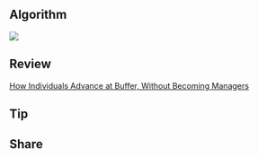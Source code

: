 ## Algorithm

![](https://img-blog.csdnimg.cn/4785d604ce084f2686e751b3aa031d2c.png)

## Review

[How Individuals Advance at Buffer, Without Becoming Managers](https://buffer.com/resources/career-framework/)

## Tip



## Share

